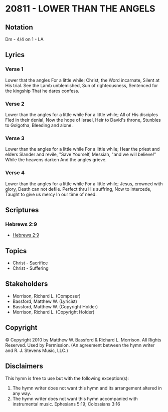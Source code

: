 # 20811 - LOWER THAN THE ANGELS

## Notation

Dm - 4/4 on 1 - LA

## Lyrics

### Verse 1

Lower that the angles For a little while; Christ, the Word incarnate, Silent at His trial. See the Lamb unblemished, Sun of righteousness, Sentenced for the kingship That he dares confess.

### Verse 2

Lower than the angles for a little while For a little while; All of His disciples Fled in their denial, Now the hope of Israel, Heir to David's throne, Stunbles to Golgotha, Bleeding and alone.

### Verse 3

Lower than the angles for a little while For a little while; Hear the priest and elders Slander and revile, "Save Yourself, Messiah, "and we will believe!" While the heavens darken And the angles grieve.

### Verse 4

Lower than the angles for a little while For a little while; Jesus, crowned with glory, Death can not defile. Perfect thru His suffring, Now to intercede, Taught to give us mercy In our time of need.


## Scriptures

### Hebrews 2:9

- [Hebrews 2:9](https://www.biblegateway.com/passage/?search=Hebrews%202%3A9)


## Topics

- Christ - Sacrifice
- Christ - Suffering

## Stakeholders

- Morrison, Richard L. (Composer)
- Bassford, Matthew W. (Lyricist)
- Bassford, Matthew W. (Copyright Holder)
- Morrison, Richard L. (Copyright Holder)

## Copyright

© Copyright 2010 by Matthew W. Bassford & Richard L. Morrison. All Rights Reserved. Used by Permission.
(An agreement between the hymn writer and R. J. Stevens Music, LLC.)

## Disclaimers

This hymn is free to use but with the following exception(s):
1. The hymn writer does not want this hymn and its arrangement altered in any way.
2. The hymn writer does not want this hymn accompanied with instrumental music.
Ephesians 5:19; Colossians 3:16


